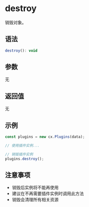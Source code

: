 # destroy

销毁对象。

## 语法

```javascript
destroy(): void
```

## 参数

无

## 返回值

无

## 示例

```javascript
const plugins = new cx.Plugins(data);

// 使用插件实例...

// 销毁插件实例
plugins.destroy();
```

## 注意事项

- 销毁后实例将不能再使用
- 建议在不再需要插件实例时调用此方法
- 销毁会清理所有相关资源 